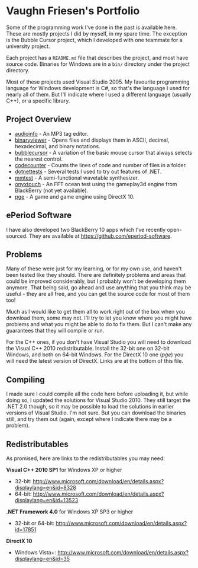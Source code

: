 Vaughn Friesen's Portfolio
==========================

Some of the programming work I've done in the past is available here. These are mostly projects I did by myself, in my spare time. The exception is the Bubble Cursor project, which I developed with one teammate for a university project.

Each project has a `README.md` file that describes the project, and most have source code. Binaries for Windows are in a `bin/` directory under the project directory.

Most of these projects used Visual Studio 2005. My favourite programming language for Windows development is C#, so that's the language I used for nearly all of them. But I'll indicate where I used a different language (usually C++), or a specific library.

Project Overview
----------------

* [audioinfo](audioinfo) - An MP3 tag editor.
* [binaryviewer](binaryviewer) - Opens files and displays them in ASCII, decimal, hexadecimal, and binary notations.
* [bubblecursor](bubblecursor) - A variation of the basic mouse cursor that always selects the nearest control.
* [codecounter](codecounter) - Counts the lines of code and number of files in a folder.
* [dotnettests](dotnettests) - Several tests I used to try out features of .NET.
* [mmtest](mmtest) - A semi-functional wavetable synthesizer.
* [onyxtouch](onyxtouch) - An FFT ocean test using the gameplay3d engine from BlackBerry (not yet available).
* [pge](pge) - A game and game engine using DirectX 10.

ePeriod Software
----------------

I have also developed two BlackBerry 10 apps which I've recently open-sourced. They are available at https://github.com/eperiod-software.

Problems
--------

Many of these were just for my learning, or for my own use, and haven't been tested like they should. There are definitely problems and areas that could be improved considerably, but I probably won't be developing them anymore. That being said, go ahead and use anything that you think may be useful - they are all free, and you can get the source code for most of them too!

Much as I would like to get them all to work right out of the box when you download them, some may not. I'll try to let you know where you might have problems and what you might be able to do to fix them. But I can't make any guarantees that they will compile or run.

For the C++ ones, if you don't have Visual Studio you will need to download the Visual C++ 2010 redistributable. Install the 32-bit one on 32-bit Windows, and both on 64-bit Windows. For the DirectX 10 one (*pge*) you will need the latest version of DirectX. Links are at the bottom of this file.

Compiling
---------

I made sure I could compile all the code here before uploading it, but while doing so, I updated the solutions for Visual Studio 2010. They still target the .NET 2.0 though, so it may be possible to load the solutions in earlier versions of Visual Studio. I'm not sure. But you can download the binaries still, and try them out (again, except where I indicate there may be a problem).

Redistributables
----------------

As promised, here are links to the redistributables you may need:

**Visual C++ 2010 SP1** for Windows XP or higher

- 32-bit: http://www.microsoft.com/download/en/details.aspx?displaylang=en&id=8328
- 64-bit: http://www.microsoft.com/download/en/details.aspx?displaylang=en&id=13523

**.NET Framework 4.0** for Windows XP SP3 or higher

- 32-bit or 64-bit: http://www.microsoft.com/download/en/details.aspx?id=17851

**DirectX 10**

- Windows Vista+: http://www.microsoft.com/download/en/details.aspx?displaylang=en&id=35

